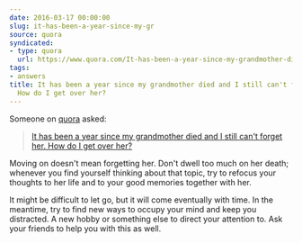 ```yaml
---
date: 2016-03-17 00:00:00
slug: it-has-been-a-year-since-my-gr
source: quora
syndicated:
- type: quora
  url: https://www.quora.com/It-has-been-a-year-since-my-grandmother-died-and-I-still-cant-forget-her-How-do-I-get-over-her/answer/Roy-Tang
tags:
- answers
title: It has been a year since my grandmother died and I still can't forget her.
  How do I get over her?
---
```


Someone on [quora](https://quora.com) asked:

> [It has been a year since my grandmother died and I still can't forget her. How do I get over her?](https://www.quora.com/It-has-been-a-year-since-my-grandmother-died-and-I-still-cant-forget-her-How-do-I-get-over-her/answer/Roy-Tang)


Moving on doesn't mean forgetting her. Don't dwell too much on her death; whenever you find yourself thinking about that topic, try to refocus your thoughts to her life and to your good memories together with her. 

It might be difficult to let go, but it will come eventually with time. In the meantime, try to find new ways to occupy your mind and keep you distracted. A new hobby or something else to direct your attention to. Ask your friends to help you with this as well.